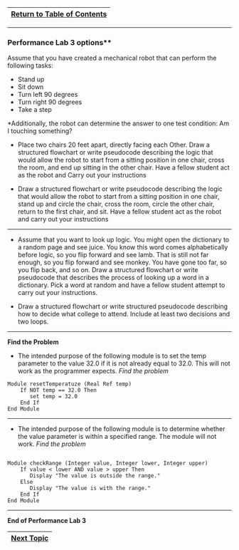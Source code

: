 |[Return to Table of Contents](/00-Table-of-Contents.md)|
|---|

---
### Performance Lab 3 options**

Assume that you have created a mechanical robot that can perform the following tasks: 
* Stand up
* Sit down
* Turn left 90 degrees
* Turn right 90 degrees
* Take a step 

*Additionally, the robot can determine the answer to one test condition:   Am I touching something? 

* Place two chairs 20 feet apart, directly facing each Other. Draw a structured flowchart or write pseudocode describing the logic that would allow the robot to start from a sitting position in one chair, cross the room, and end up sitting in the other chair. Have a fellow student act as the robot and Carry out your instructions

* Draw a structured flowchart or write pseudocode describing the logic that would allow the robot to start from a sitting position in one chair, stand up and circle the chair, cross the room, circle the other chair, return to the first chair, and sit. Have a fellow student act as the robot and carry out your instructions
  
---

* Assume that you want to look up logic. You might open the dictionary to a random page and see juice. You know this word comes alphabetically before logic, so you flip forward and see lamb. That is still not far enough, so you flip forward and see monkey. You have gone too far, so you flip back, and so on. Draw a structured flowchart or write pseudocode that describes the process of looking up a word in a dictionary. Pick a word at random and have a fellow student attempt to carry out your instructions. 

* Draw a structured flowchart or write structured pseudocode describing how to decide what college to attend. Include at least two decisions and two loops.

---

**Find the Problem**

* The intended purpose of the following module is to set the temp parameter to the value 32.0 if it is not already equal to 32.0. This will not work as the programmer expects.  *Find the problem*

```
Module resetTemperatuze (Real Ref temp)
    If NOT temp == 32.0 Then
       set temp = 32.0 
    End If 
End Module 

```

---

* The intended purpose of the following module is to determine whether the value parameter is within a specified range. The module will not work. *Find the problem*

```

Module checkRange (Integer value, Integer lower, Integer upper)
    If value < lower AND value > upper Then 
       Display "The value is outside the range."
    Else
       Display "The value is with the range."
    End If 
End Module 

```

---

**End of Performance Lab 3**

|[Next Topic](/01_pseudocode/04_Decisions.md)|
|---|
